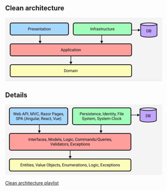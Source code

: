 ## Clean architecture

![Clean_architecture.png](img/Clean_architecture.png)

## Details

![Clean_architecture_2.png](img/Clean_architecture_2.png)

[Clean architecture playlist](https://www.youtube.com/watch?v=fhM0V2N1GpY&list=PLzYkqgWkHPKBcDIP5gzLfASkQyTdy0t4k&index=1&t=0s)